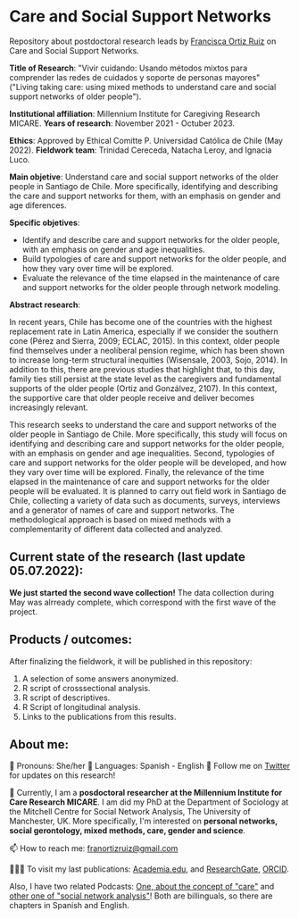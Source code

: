 # Care and Social Support Networks

Repository about postdoctoral research leads by [Francisca Ortiz Ruiz](https://franciscaortizruizcom.wordpress.com) on Care and Social Support Networks. 

**Title of Research**: "Vivir cuidando: Usando métodos mixtos para comprender las redes de cuidados y soporte de personas mayores" ("Living taking care: using mixed methods to understand care and social support networks of older people"). 

**Institutional affiliation**: Millennium Institute for Caregiving Research MICARE.
**Years of research**: November 2021 - Octuber 2023. 

**Ethics**: Approved by Ethical Comitte P. Universidad Católica de Chile (May 2022). 
**Fieldwork team**: Trinidad Cereceda, Natacha Leroy, and Ignacia Luco. 

**Main objetive**: Understand care and social support networks of the older people in Santiago de Chile. More specifically, identifying and describing the care and support networks for them, with an emphasis on gender and age diferences.

**Specific objetives**: 
- Identify and describe care and support networks for the older people, with an emphasis on gender and age inequalities.
- Build typologies of care and support networks for the older people, and how they vary over time will be explored.
- Evaluate the relevance of the time elapsed in the maintenance of care and support networks for the older people through network modeling.

**Abstract research**:

In recent years, Chile has become one of the countries with the highest replacement rate in Latin America, especially if we consider the southern cone (Pérez and Sierra, 2009; ECLAC, 2015). In this context, older people find themselves under a neoliberal pension regime, which has been shown to increase long-term structural inequities (Wisensale, 2003, Sojo, 2014). In addition to this, there are previous studies that highlight that, to this day, family ties still persist at the state level as the caregivers and fundamental supports of the older people (Ortiz and Gonzálvez, 2107). In this context, the supportive care that older people receive and deliver becomes increasingly relevant.

This research seeks to understand the care and support networks of the older people in Santiago de Chile. More specifically, this study will focus on identifying and describing care and support networks for the older people, with an emphasis on gender and age inequalities. Second, typologies of care and support networks for the older people will be developed, and how they vary over time will be explored. Finally, the relevance of the time elapsed in the maintenance of care and support networks for the older people will be evaluated. It is planned to carry out field work in Santiago de Chile, collecting a variety of data such as documents, surveys, interviews and a generator of names of care and support networks. The methodological approach is based on mixed methods with a complementarity of different data collected and analyzed.

## Current state of the research (last update 05.07.2022):

**We just started the second wave collection!** The data collection during May was alrready complete, which correspond with the first wave of the project. 

## Products / outcomes:

After finalizing the fieldwork, it will be published in this repository: 
1. A selection of some answers anonymized. 
2. R script of crosssectional analysis.
3. R script of descriptives. 
4. R Script of longitudinal analysis.
5. Links to the publications from this results. 

## About me:

🌱 Pronouns: She/her
💬 Languages: Spanish - English 
🌻 Follow me on [Twitter](https://twitter.com/FranciscaOrtizR) for updates on this research!

🔭 Currently, I am a **posdoctoral researcher at the Millennium Institute for Care Research MICARE**. I am did my PhD at the Department of Sociology at the Mitchell Centre for Social Network Analysis, The University of Manchester, UK. More specifically, I'm interested on **personal networks, social gerontology, mixed methods, care, gender and science**.

📫 How to reach me: franortizruiz@gmail.com 

👩🏿‍💻 To visit my last publications: [Academia.edu](https://manchester.academia.edu/FranciscaOrtiz), and [ResearchGate](https://www.researchgate.net/profile/Francisca_Ortiz_Ruiz), [ORCID](https://orcid.org/0000-0001-8538-4688). 

Also, I have two related Podcasts: [One, about the concept of "care"](https://anchor.fm/cuidando) and [other one of "social network analysis"](https://knittingnetworks.com)! Both are billinguals, so there are chapters in Spanish and English. 
